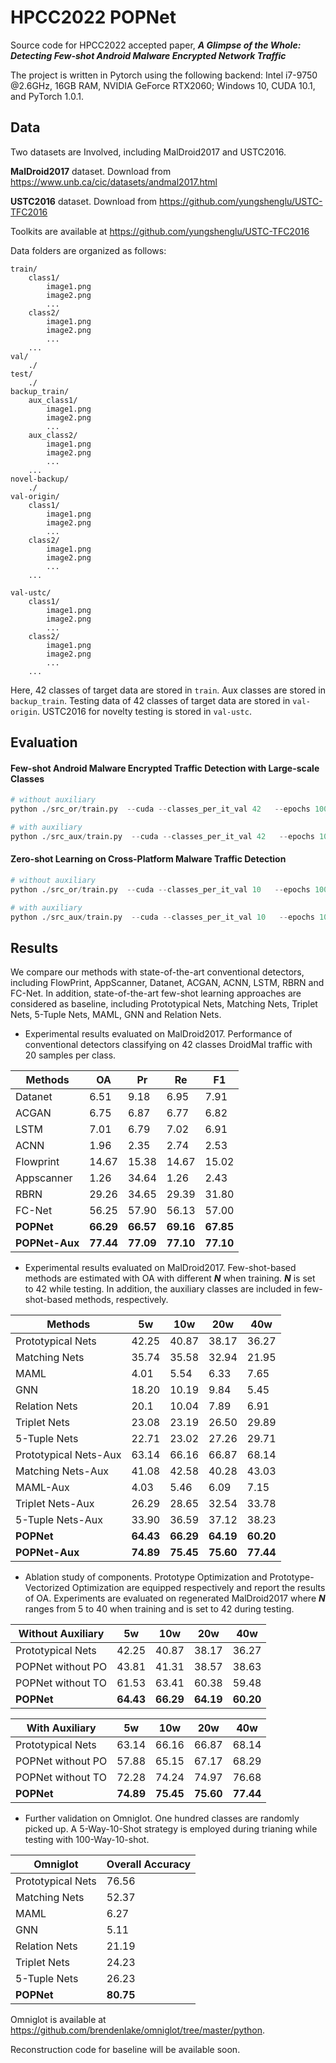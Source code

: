 # HPCC2022 POPNet

Source code for HPCC2022 accepted paper, ***A Glimpse of the Whole: Detecting Few-shot Android Malware Encrypted Network Traffic***

The project is written in Pytorch using the following backend: Intel i7-9750 @2.6GHz, 16GB RAM, NVIDIA GeForce RTX2060; Windows 10, CUDA 10.1, and PyTorch 1.0.1.

## Data



Two datasets are Involved, including  MalDroid2017 and USTC2016.

**MalDroid2017** dataset. Download from https://www.unb.ca/cic/datasets/andmal2017.html

**USTC2016** dataset. Download from https://github.com/yungshenglu/USTC-TFC2016

Toolkits are available at https://github.com/yungshenglu/USTC-TFC2016



Data folders are organized as follows:



```
train/
    class1/
        image1.png
        image2.png
        ...
    class2/
        image1.png
        image2.png
        ...
    ...
val/
	./
test/
	./
backup_train/
	aux_class1/
		image1.png
		image2.png
        ...
    aux_class2/
		image1.png
		image2.png
        ...
    ...
novel-backup/
	./  
val-origin/
    class1/
        image1.png
        image2.png
        ...
    class2/
        image1.png
        image2.png
        ...
    ...
    
val-ustc/
    class1/
        image1.png
        image2.png
        ...
    class2/
        image1.png
        image2.png
        ...
    ...
```



Here, 42 classes of target data are stored in ```train```.  Aux classes are stored in ```backup_train```. Testing data of 42 classes of target data are stored in ```val-origin```.  USTC2016 for novelty testing is stored in ```val-ustc```.



## Evaluation



#### Few-shot Android Malware Encrypted Traffic Detection with Large-scale Classes

```python
# without auxiliary
python ./src_or/train.py  --cuda --classes_per_it_val 42   --epochs 100 --large_scale True

# with auxiliary
python ./src_aux/train.py  --cuda --classes_per_it_val 42   --epochs 100 --large_scale True
```



#### Zero-shot Learning on Cross-Platform Malware Traffic Detection

```python
# without auxiliary
python ./src_or/train.py  --cuda --classes_per_it_val 10   --epochs 100 --novelty_dec True

# with auxiliary
python ./src_aux/train.py  --cuda --classes_per_it_val 10   --epochs 100 --novelty_dec True
```



## Results

We compare our methods with state-of-the-art conventional detectors, including FlowPrint,  AppScanner, Datanet,   ACGAN, ACNN, LSTM, RBRN and FC-Net. In addition, state-of-the-art few-shot learning approaches are considered as baseline, including Prototypical Nets, Matching Nets, Triplet Nets, 5-Tuple Nets, MAML,  GNN and Relation Nets.



- Experimental results evaluated on MalDroid2017. Performance of conventional detectors classifying on 42 classes DroidMal traffic with 20 samples per class.

| Methods        | OA        | Pr        | Re        | F1        |
| -------------- | --------- | --------- | --------- | --------- |
| Datanet        | 6.51      | 9.18      | 6.95      | 7.91      |
| ACGAN          | 6.75      | 6.87      | 6.77      | 6.82      |
| LSTM           | 7.01      | 6.79      | 7.02      | 6.91      |
| ACNN           | 1.96      | 2.35      | 2.74      | 2.53      |
| Flowprint      | 14.67     | 15.38     | 14.67     | 15.02     |
| Appscanner     | 1.26      | 34.64     | 1.26      | 2.43      |
| RBRN           | 29.26     | 34.65     | 29.39     | 31.80     |
| FC-Net         | 56.25     | 57.90     | 56.13     | 57.00     |
| **POPNet**     | **66.29** | **66.57** | **69.16** | **67.85** |
| **POPNet-Aux** | **77.44** | **77.09** | **77.10** | **77.10** |



- Experimental results evaluated on MalDroid2017. Few-shot-based methods are estimated with OA with different ***N*** when training. ***N*** is set to 42 while testing. In addition, the auxiliary classes are included in few-shot-based methods, respectively.

| Methods               | 5w        | 10w       | 20w       | 40w       |
| --------------------- | --------- | --------- | --------- | --------- |
| Prototypical Nets     | 42.25     | 40.87     | 38.17     | 36.27     |
| Matching Nets         | 35.74     | 35.58     | 32.94     | 21.95     |
| MAML                  | 4.01      | 5.54      | 6.33      | 7.65      |
| GNN                   | 18.20     | 10.19     | 9.84      | 5.45      |
| Relation Nets         | 20.1      | 10.04     | 7.89      | 6.91      |
| Triplet Nets          | 23.08     | 23.19     | 26.50     | 29.89     |
| 5-Tuple Nets          | 22.71     | 23.02     | 27.26     | 29.71     |
| Prototypical Nets-Aux | 63.14     | 66.16     | 66.87     | 68.14     |
| Matching Nets-Aux     | 41.08     | 42.58     | 40.28     | 43.03     |
| MAML-Aux              | 4.03      | 5.46      | 6.09      | 7.15      |
| Triplet Nets-Aux      | 26.29     | 28.65     | 32.54     | 33.78     |
| 5-Tuple Nets-Aux      | 33.90     | 36.59     | 37.12     | 38.23     |
| **POPNet**            | **64.43** | **66.29** | **64.19** | **60.20** |
| **POPNet-Aux**        | **74.89** | **75.45** | **75.60** | **77.44** |



- Ablation study of components. Prototype  Optimization and Prototype-Vectorized Optimization  are equipped respectively and report the results of OA. Experiments are evaluated on regenerated MalDroid2017 where ***N*** ranges from 5 to 40 when training and is set to 42 during testing.

| Without Auxiliary       |  5w        |  10w       |  20w       |  40w       |
| --------------------- | --------- | --------- | --------- | --------- |
| Prototypical Nets     |42.25|40.87|38.17|36.27|
| POPNet without PO     |43.81|41.31|38.57|38.63|
| POPNet without TO     |61.53|63.41|60.38|59.48|
| **POPNet**          | **64.43** | **66.29** | **64.19** | **60.20** |



| With Auxiliary | 5w | 10w | 20w | 40w |
| ----------------- | ----------- | ------------ | ------------ | ------------ |
| Prototypical Nets | 63.14       | 66.16        | 66.87        | 68.14        |
| POPNet without PO | 57.88       | 65.15        | 67.17        | 68.29        |
| POPNet without TO | 72.28       | 74.24        | 74.97        | 76.68        |
| **POPNet**        | **74.89**      | **75.45**       | **75.60**       | **77.44**       |



- Further validation on Omniglot. One hundred classes are randomly picked up. A 5-Way-10-Shot strategy is employed during trianing while testing with 100-Way-10-shot.

| Omniglot          | Overall Accuracy |
| ----------------- | ---------------- |
| Prototypical Nets | 76.56            |
| Matching Nets     | 52.37            |
| MAML              | 6.27             |
| GNN               | 5.11             |
| Relation Nets     | 21.19            |
| Triplet Nets      | 24.23            |
| 5-Tuple Nets      | 26.23            |
| **POPNet**        | **80.75**        |

Omniglot is available at https://github.com/brendenlake/omniglot/tree/master/python.

Reconstruction code for baseline will be available soon.
